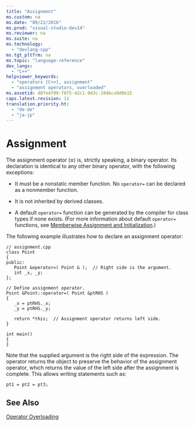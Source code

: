 ```yaml
---
title: "Assignment"
ms.custom: na
ms.date: "09/22/2016"
ms.prod: "visual-studio-dev14"
ms.reviewer: na
ms.suite: na
ms.technology: 
  - "devlang-cpp"
ms.tgt_pltfrm: na
ms.topic: "language-reference"
dev_langs: 
  - "C++"
helpviewer_keywords: 
  - "operators [C++], assignment"
  - "assignment operators, overloaded"
ms.assetid: d87e4f89-f8f5-42c1-9d3c-184bca9d0e15
caps.latest.revision: 11
translation.priority.ht: 
  - "de-de"
  - "ja-jp"
---
```

# Assignment
The assignment operator (**=**) is, strictly speaking, a binary operator. Its declaration is identical to any other binary operator, with the following exceptions:  
  
-   It must be a nonstatic member function. No `operator=` can be declared as a nonmember function.  
  
-   It is not inherited by derived classes.  
  
-   A default `operator=` function can be generated by the compiler for class types if none exists. (For more information about default `operator=` functions, see [Memberwise Assignment and Initialization](assetId:///94048213-8b49-4416-8069-b1b7a6f271f9).)  
  
 The following example illustrates how to declare an assignment operator:  
  
```  
// assignment.cpp  
class Point  
{  
public:  
   Point &operator=( Point & );  // Right side is the argument.  
   int _x, _y;  
};  
  
// Define assignment operator.  
Point &Point::operator=( Point &ptRHS )  
{  
   _x = ptRHS._x;  
   _y = ptRHS._y;  
  
   return *this;  // Assignment operator returns left side.  
}  
  
int main()  
{  
}  
```  
  
 Note that the supplied argument is the right side of the expression. The operator returns the object to preserve the behavior of the assignment operator, which returns the value of the left side after the assignment is complete. This allows writing statements such as:  
  
```  
pt1 = pt2 = pt3;  
```  
  
## See Also  
 [Operator Overloading](../VS_csharp/operator-overloading.md)